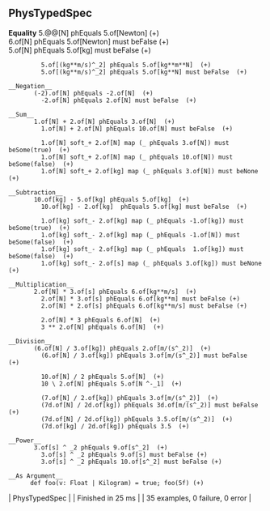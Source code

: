 ## PhysTypedSpec
  
 
   __Equality__
          5.@@[N] phEquals 5.of[Newton]  (+)    
             6.of[N] phEquals 5.of[Newton] must beFalse  (+)    
             5.of[N] phEquals 5.of[kg] must beFalse  (+)    
    
             5.of[(kg**m/s)^_2] phEquals 5.of[kg**m**N]  (+)    
             5.of[(kg**m/s)^_2] phEquals 5.of[kg**N] must beFalse  (+)  
  
    __Negation__
           (-2).of[N] phEquals -2.of[N]  (+)    
             -2.of[N] phEquals 2.of[N] must beFalse  (+)  
  
    __Sum__
           1.of[N] + 2.of[N] phEquals 3.of[N]  (+)    
             1.of[N] + 2.of[N] phEquals 10.of[N] must beFalse  (+)    
    
             1.of[N] soft_+ 2.of[N] map (_ phEquals 3.of[N]) must beSome(true)  (+)    
             1.of[N] soft_+ 2.of[N] map (_ phEquals 10.of[N]) must beSome(false)  (+)    
             1.of[N] soft_+ 2.of[kg] map (_ phEquals 3.of[N]) must beNone  (+)  
  
    __Subtraction__
           10.of[kg] - 5.of[kg] phEquals 5.of[kg]  (+)    
             10.of[kg] - 2.of[kg]  phEquals 5.of[kg] must beFalse  (+)    
    
             1.of[kg] soft_- 2.of[kg] map (_ phEquals -1.of[kg]) must beSome(true)  (+)    
             1.of[kg] soft_- 2.of[kg] map (_ phEquals -1.of[N]) must beSome(false)  (+)    
             1.of[kg] soft_- 2.of[kg] map (_ phEquals  1.of[kg]) must beSome(false)  (+)    
             1.of[kg] soft_- 2.of[s] map (_ phEquals 3.of[kg]) must beNone  (+)  
  
    __Multiplication__
           2.of[N] * 3.of[s] phEquals 6.of[kg**m/s]  (+)    
             2.of[N] * 3.of[s] phEquals 6.of[kg**m] must beFalse (+)    
             2.of[N] * 2.of[s] phEquals 6.of[kg**m/s] must beFalse (+)    
    
             2.of[N] * 3 phEquals 6.of[N]  (+)    
             3 ** 2.of[N] phEquals 6.of[N]  (+)  
  
    __Division__
           (6.of[N] / 3.of[kg]) phEquals 2.of[m/(s^_2)]  (+)    
             (6.of[N] / 3.of[kg]) phEquals 3.of[m/(s^_2)] must beFalse  (+)    
    
             10.of[N] / 2 phEquals 5.of[N]  (+)    
             10 \ 2.of[N] phEquals 5.of[N ^-_1]  (+)    
    
             (7.of[N] / 2.of[kg]) phEquals 3.of[m/(s^_2)]  (+)    
             (7d.of[N] / 2d.of[kg]) phEquals 3d.of[m/(s^_2)] must beFalse  (+)    
             (7d.of[N] / 2d.of[kg]) phEquals 3.5.of[m/(s^_2)]  (+)    
             (7d.of[kg] / 2d.of[kg]) phEquals 3.5  (+)  
  
    __Power__
           3.of[s] ^ _2 phEquals 9.of[s^_2]  (+)    
             3.of[s] ^ _2 phEquals 9.of[s] must beFalse (+)    
             3.of[s] ^ _2 phEquals 10.of[s^_2] must beFalse (+)  
  
    __As Argument__
          def foo(v: Float | Kilogram) = true; foo(5f) (+)  
    
| PhysTypedSpec |
| Finished in 25 ms |
| 35 examples, 0 failure, 0 error |